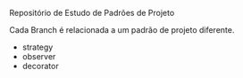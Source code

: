 Repositório de Estudo de Padrões de Projeto

Cada Branch é relacionada a um padrão de projeto diferente.

* strategy
* observer
* decorator 
